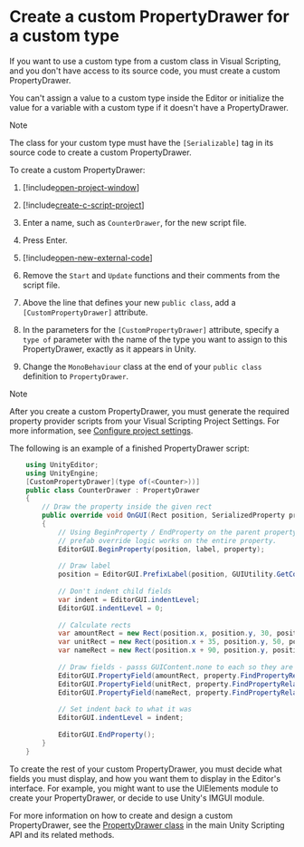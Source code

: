 # Create a custom PropertyDrawer for a custom type

If you want to use a custom type from a custom class in Visual Scripting, and you don't have access to its source code,
you must create a custom PropertyDrawer.

You can't assign a value to a custom type inside the Editor or initialize the value for a variable with a custom type if
it doesn't have a PropertyDrawer.

> [!NOTE]
> The class for your custom type must have the `[Serializable]` tag in its source code to create a custom
> PropertyDrawer.

To create a custom PropertyDrawer:

1. [!include[open-project-window](./snippets/vs-open-project-window.md)]

2. [!include[create-c-script-project](./snippets/vs-create-c-script-project.md)]

3. Enter a name, such as `CounterDrawer`, for the new script file.

4. Press Enter.

5. [!include[open-new-external-code](./snippets/vs-open-new-external-code.md)]

6. Remove the `Start` and `Update` functions and their comments from the script file.

7. Above the line that defines your new `public class`, add a `[CustomPropertyDrawer]` attribute.

8. In the parameters for the `[CustomPropertyDrawer]` attribute, specify a `type of` parameter with the name of the type
   you want to assign to this PropertyDrawer, exactly as it appears in Unity.

9. Change the `MonoBehaviour` class at the end of your `public class` definition to `PropertyDrawer`.

> [!NOTE]
> After you create a custom PropertyDrawer, you must generate the required property provider scripts from your Visual
> Scripting Project Settings. For more information, see [Configure project settings](vs-configuration.md).

The following is an example of a finished PropertyDrawer script:

```csharp
    using UnityEditor;
    using UnityEngine;
    [CustomPropertyDrawer](type of(<Counter>))]
    public class CounterDrawer : PropertyDrawer
    {
        // Draw the property inside the given rect
        public override void OnGUI(Rect position, SerializedProperty property, GUIContent label)
        {
            // Using BeginProperty / EndProperty on the parent property means that
            // prefab override logic works on the entire property.
            EditorGUI.BeginProperty(position, label, property);
    
            // Draw label
            position = EditorGUI.PrefixLabel(position, GUIUtility.GetControlID(FocusType.Passive), label);
    
            // Don't indent child fields
            var indent = EditorGUI.indentLevel;
            EditorGUI.indentLevel = 0;
    
            // Calculate rects
            var amountRect = new Rect(position.x, position.y, 30, position.height);
            var unitRect = new Rect(position.x + 35, position.y, 50, position.height);
            var nameRect = new Rect(position.x + 90, position.y, position.width - 90, position.height);
    
            // Draw fields - passs GUIContent.none to each so they are drawn without labels
            EditorGUI.PropertyField(amountRect, property.FindPropertyRelative("amount"), GUIContent.none);
            EditorGUI.PropertyField(unitRect, property.FindPropertyRelative("unit"), GUIContent.none);
            EditorGUI.PropertyField(nameRect, property.FindPropertyRelative("name"), GUIContent.none);
    
            // Set indent back to what it was
            EditorGUI.indentLevel = indent;
    
            EditorGUI.EndProperty();
        }
    }
 ```

To create the rest of your custom PropertyDrawer, you must decide what fields you must display, and how you want them to
display in the Editor's interface. For example, you might want to use the UIElements module to create your
PropertyDrawer, or decide to use Unity's IMGUI module.

For more information on how to create and design a custom PropertyDrawer, see
the [PropertyDrawer class](https://docs.unity3d.com/ScriptReference/PropertyDrawer.html) in the main Unity Scripting API
and its related methods.

